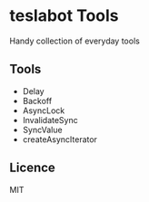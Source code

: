 # teslabot Tools

Handy collection of everyday tools

## Tools

- Delay
- Backoff
- AsyncLock
- InvalidateSync
- SyncValue
- createAsyncIterator


## Licence

MIT